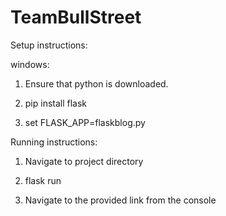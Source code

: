 # TeamBullStreet

Setup instructions:

windows:

1) Ensure that python is downloaded.

2) pip install flask

3) set FLASK_APP=flaskblog.py


Running instructions:

1) Navigate to project directory

2) flask run

3) Navigate to the provided link from the console

